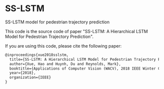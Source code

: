 # SS-LSTM
SS-LSTM model for pedestrian trajectory prediction



This code is the source code of paper "SS-LSTM: A Hierarchical LSTM Model for Pedestrian Trajectory Prediction". 

If you are using this code, please cite the following paper:

```latex
@inproceedings{xue2018sslstm,
  title={SS-LSTM: A Hierarchical LSTM Model for Pedestrian Trajectory Prediction},
  author={Xue, Hao and Huynh, Du and Reynolds, Mark},
  booktitle={Applications of Computer Vision (WACV), 2018 IEEE Winter Conference on},
  year={2018},
  organization={IEEE}
}
```

